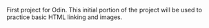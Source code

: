 First project for Odin.  This initial portion of the project will be used to practice basic HTML linking and images. 
